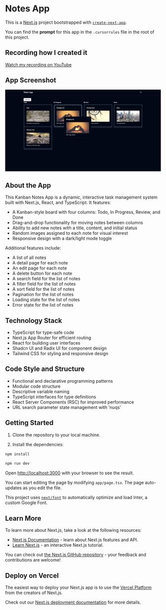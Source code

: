 # Notes App

This is a [Next.js](https://nextjs.org/) project bootstrapped with [`create-next-app`](https://github.com/vercel/next.js/tree/canary/packages/create-next-app).

You can find the **prompt** for this app in the `.cursorrules` file in the root of this project.

## Recording how I created it
[Watch my recording on YouTube](https://youtu.be/5mzwwtVewSo)

## App Screenshot

[![App Demo](app-demo.png)](https://www.youtube.com/watch?v=5mzwwtVewSo)

## About the App

This Kanban Notes App is a dynamic, interactive task management system built with Next.js, React, and TypeScript. It features:

- A Kanban-style board with four columns: Todo, In Progress, Review, and Done
- Drag-and-drop functionality for moving notes between columns
- Ability to add new notes with a title, content, and initial status
- Random images assigned to each note for visual interest
- Responsive design with a dark/light mode toggle

Additional features include:
- A list of all notes
- A detail page for each note
- An edit page for each note
- A delete button for each note
- A search field for the list of notes
- A filter field for the list of notes
- A sort field for the list of notes
- Pagination for the list of notes
- Loading state for the list of notes
- Error state for the list of notes

## Technology Stack

- TypeScript for type-safe code
- Next.js App Router for efficient routing
- React for building user interfaces
- Shadcn UI and Radix UI for component design
- Tailwind CSS for styling and responsive design

## Code Style and Structure

- Functional and declarative programming patterns
- Modular code structure
- Descriptive variable naming
- TypeScript interfaces for type definitions
- React Server Components (RSC) for improved performance
- URL search parameter state management with 'nuqs'

## Getting Started

1. Clone the repository to your local machine.

2. Install the dependencies:

```bash
npm install
```

```bash
npm run dev
```

Open [http://localhost:3000](http://localhost:3000) with your browser to see the result.

You can start editing the page by modifying `app/page.tsx`. The page auto-updates as you edit the file.

This project uses [`next/font`](https://nextjs.org/docs/basic-features/font-optimization) to automatically optimize and load Inter, a custom Google Font.

## Learn More

To learn more about Next.js, take a look at the following resources:

- [Next.js Documentation](https://nextjs.org/docs) - learn about Next.js features and API.
- [Learn Next.js](https://nextjs.org/learn) - an interactive Next.js tutorial.

You can check out [the Next.js GitHub repository](https://github.com/vercel/next.js/) - your feedback and contributions are welcome!

## Deploy on Vercel

The easiest way to deploy your Next.js app is to use the [Vercel Platform](https://vercel.com/new?utm_medium=default-template&filter=next.js&utm_source=create-next-app&utm_campaign=create-next-app-readme) from the creators of Next.js.

Check out our [Next.js deployment documentation](https://nextjs.org/docs/deployment) for more details.
